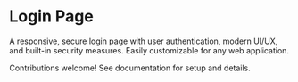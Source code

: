 # Login Page

A responsive, secure login page with user authentication, modern UI/UX, and built-in security measures. Easily customizable for any web application.

Contributions welcome! See documentation for setup and details.
